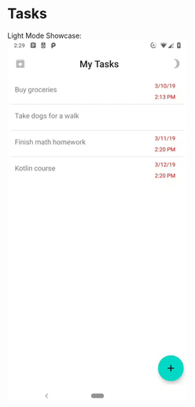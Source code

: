 # Tasks
Light Mode Showcase: ![Alt Text](https://github.com/Renzo-Olivares/SimpleToDo/blob/master/showcase/tasks_light_showcase_gif.gif)